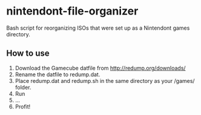 # nintendont-file-organizer
Bash script for reorganizing ISOs that were set up as a Nintendont games directory.

## How to use
1. Download the Gamecube datfile from http://redump.org/downloads/
2. Rename the datfile to redump.dat.
3. Place redump.dat and redump.sh in the same directory as your /games/ folder.
4. Run
5. ...
6. Profit!
